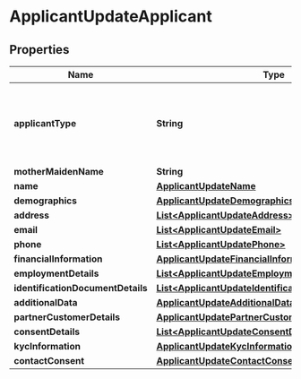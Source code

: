 # ApplicantUpdateApplicant

## Properties
Name | Type | Description | Notes
------------ | ------------- | ------------- | -------------
**applicantType** | **String** | Type of an applicant.This is a reference data field.Please use /utilities/referenceData/{applicantType} resource to get valid values of this field with descriptions. You can use the fieldname as the referenceCode parameter to retrieve the values. | 
**motherMaidenName** | **String** | Mothers maiden name |  [optional]
**name** | [**ApplicantUpdateName**](ApplicantUpdateName.md) |  | 
**demographics** | [**ApplicantUpdateDemographics**](ApplicantUpdateDemographics.md) |  |  [optional]
**address** | [**List&lt;ApplicantUpdateAddress&gt;**](ApplicantUpdateAddress.md) |  |  [optional]
**email** | [**List&lt;ApplicantUpdateEmail&gt;**](ApplicantUpdateEmail.md) |  |  [optional]
**phone** | [**List&lt;ApplicantUpdatePhone&gt;**](ApplicantUpdatePhone.md) |  |  [optional]
**financialInformation** | [**ApplicantUpdateFinancialInformation**](ApplicantUpdateFinancialInformation.md) |  |  [optional]
**employmentDetails** | [**List&lt;ApplicantUpdateEmploymentDetails&gt;**](ApplicantUpdateEmploymentDetails.md) |  |  [optional]
**identificationDocumentDetails** | [**List&lt;ApplicantUpdateIdentificationDocumentDetails&gt;**](ApplicantUpdateIdentificationDocumentDetails.md) |  |  [optional]
**additionalData** | [**ApplicantUpdateAdditionalData**](ApplicantUpdateAdditionalData.md) |  |  [optional]
**partnerCustomerDetails** | [**ApplicantUpdatePartnerCustomerDetails**](ApplicantUpdatePartnerCustomerDetails.md) |  |  [optional]
**consentDetails** | [**List&lt;ApplicantUpdateConsentDetails&gt;**](ApplicantUpdateConsentDetails.md) |  |  [optional]
**kycInformation** | [**ApplicantUpdateKycInformation**](ApplicantUpdateKycInformation.md) |  |  [optional]
**contactConsent** | [**ApplicantUpdateContactConsent**](ApplicantUpdateContactConsent.md) |  |  [optional]
